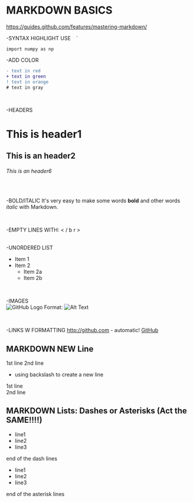 

# MARKDOWN BASICS

https://guides.github.com/features/mastering-markdown/

-SYNTAX HIGHLIGHT USE ` ` `
```import cv2
import numpy as np
```

-ADD COLOR
```diff
- text in red
+ text in green
! text in orange
# text in gray
```

</br>

-HEADERS
# This is header1
## This is an header2
###### This is an header6

</br>

-BOLD/ITALIC
It's very easy to make some words **bold** and other words *italic* with Markdown.

</br>

-EMPTY LINES WITH: < / b r > 
</br>
</br>

-UNORDERED LIST
* Item 1
* Item 2
  * Item 2a
  * Item 2b

</br>

-IMAGES</br>
![GitHub Logo](http://lh6.ggpht.com/VxzVq8v0fMjdh_Ue5cvFtZ5AuT1b5IhaQFgzBe9V1rUce20Rwyt5VfTkEEVKlmOBOdqR24UwMk1SH5rBzTKpdn4UJkg6HFIshUb2fogXXQ=s0)
Format: ![Alt Text](url)

</br>

-LINKS W FORMATTING
http://github.com - automatic!
[GitHub](http://github.com)


## MARKDOWN NEW Line
1st line
2nd line
* using backslash to create a new line

1st line \
2nd line

## MARKDOWN Lists: Dashes or Asterisks (Act the SAME!!!!)
- line1
- line2
- line3

end of the dash lines

* line1
* line2
* line3

end of the asterisk lines
